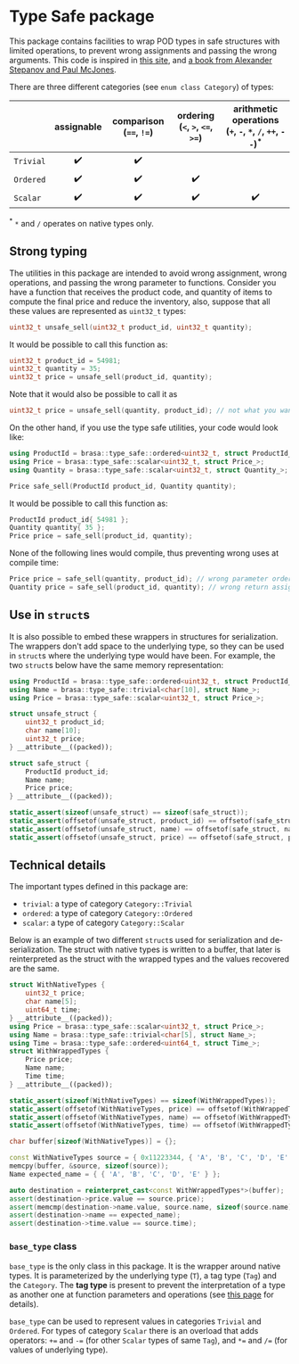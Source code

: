 # Type Safe package

This package contains facilities to wrap POD types in safe structures with
limited operations, to prevent wrong assignments and passing the wrong
arguments. This code is inspired in [this
site](https://github.com/rollbear/strong_type), and [a book from Alexander
Stepanov and Paul McJones](http://elementsofprogramming.com/).

There are three different categories (see `enum class Category`) of types:

|           |     assignable     | comparison (`==`, `!=`) | ordering (`<`, `>`, `<=`, `>=`) | arithmetic operations (`+`, `-`, `*`, `/`, `++`, `--`)<sup>*</sup> |
| :-------- | :----------------: | :---------------------: | :-----------------------------: | :----------------------------------------------------------------: |
| `Trivial` | :heavy_check_mark: |   :heavy_check_mark:    |                                 |                                                                    |
| `Ordered` | :heavy_check_mark: |   :heavy_check_mark:    |       :heavy_check_mark:        |                                                                    |
| `Scalar`  | :heavy_check_mark: |   :heavy_check_mark:    |       :heavy_check_mark:        |                         :heavy_check_mark:                         |

<sup>*</sup> `*` and `/` operates on native types only.

## Strong typing

The utilities in this package are intended to avoid wrong assignment, wrong
operations, and passing the wrong parameter to functions. Consider you have a
function that receives the product code, and quantity of items to compute
the final price and reduce the inventory, also, suppose that all these values
are represented as `uint32_t` types:

```cpp
uint32_t unsafe_sell(uint32_t product_id, uint32_t quantity);
```

It would be possible to call this function as:

```cpp
uint32_t product_id = 54981;
uint32_t quantity = 35;
uint32_t price = unsafe_sell(product_id, quantity);
```

Note that it would also be possible to call it as

```cpp
uint32_t price = unsafe_sell(quantity, product_id); // not what you wanted
```

On the other hand, if you use the type safe utilities, your code would look like:

```cpp
using ProductId = brasa::type_safe::ordered<uint32_t, struct ProductId_>;
using Price = brasa::type_safe::scalar<uint32_t, struct Price_>;
using Quantity = brasa::type_safe::scalar<uint32_t, struct Quantity_>;

Price safe_sell(ProductId product_id, Quantity quantity);
```

It would be possible to call this function as:

```cpp
ProductId product_id{ 54981 };
Quantity quantity{ 35 };
Price price = safe_sell(product_id, quantity);
```

None of the following lines would compile, thus preventing wrong uses at compile
time:

```cpp
Price price = safe_sell(quantity, product_id); // wrong parameter order
Quantity price = safe_sell(product_id, quantity); // wrong return assignment
```

## Use in `struct`s

It is also possible to embed these wrappers in structures for serialization. The
wrappers don't add space to the underlying type, so they can be used in
`struct`s where the underlying type would have been. For example, the two
`struct`s below have the same memory representation:

```cpp
using ProductId = brasa::type_safe::ordered<uint32_t, struct ProductId_>;
using Name = brasa::type_safe::trivial<char[10], struct Name_>;
using Price = brasa::type_safe::scalar<uint32_t, struct Price_>;

struct unsafe_struct {
    uint32_t product_id;
    char name[10];
    uint32_t price;
} __attribute__((packed));

struct safe_struct {
    ProductId product_id;
    Name name;
    Price price;
} __attribute__((packed));

static_assert(sizeof(unsafe_struct) == sizeof(safe_struct));
static_assert(offsetof(unsafe_struct, product_id) == offsetof(safe_struct, product_id));
static_assert(offsetof(unsafe_struct, name) == offsetof(safe_struct, name));
static_assert(offsetof(unsafe_struct, price) == offsetof(safe_struct, price));
```

## Technical details

The important types defined in this package are:

* `trivial`: a type of category `Category::Trivial`
* `ordered`: a type of category `Category::Ordered`
* `scalar`: a type of category `Category::Scalar`

Below is an example of two different `struct`s used for serialization and
de-serialization. The struct with native types is written to a buffer, that
later is reinterpreted as the struct with the wrapped types and the values
recovered are the same.

```cpp
struct WithNativeTypes {
    uint32_t price;
    char name[5];
    uint64_t time;
} __attribute__((packed));
using Price = brasa::type_safe::scalar<uint32_t, struct Price_>;
using Name = brasa::type_safe::trivial<char[5], struct Name_>;
using Time = brasa::type_safe::ordered<uint64_t, struct Time_>;
struct WithWrappedTypes {
    Price price;
    Name name;
    Time time;
} __attribute__((packed));

static_assert(sizeof(WithNativeTypes) == sizeof(WithWrappedTypes));
static_assert(offsetof(WithNativeTypes, price) == offsetof(WithWrappedTypes, price));
static_assert(offsetof(WithNativeTypes, name) == offsetof(WithWrappedTypes, name));
static_assert(offsetof(WithNativeTypes, time) == offsetof(WithWrappedTypes, time));

char buffer[sizeof(WithNativeTypes)] = {};

const WithNativeTypes source = { 0x11223344, { 'A', 'B', 'C', 'D', 'E' }, 0x8877665544332211 };
memcpy(buffer, &source, sizeof(source));
Name expected_name = { { 'A', 'B', 'C', 'D', 'E' } };

auto destination = reinterpret_cast<const WithWrappedTypes*>(buffer);
assert(destination->price.value == source.price);
assert(memcmp(destination->name.value, source.name, sizeof(source.name)) == 0);
assert(destination->name == expected_name);
assert(destination->time.value == source.time);
```

### `base_type` class

`base_type` is the only class in this package. It is the wrapper around native
types. It is parameterized by the underlying type (`T`), a tag type (`Tag`) and
the `Category`. The **tag type** is present to prevent the interpretation of a
type as another one at function parameters and operations (see [this
page](https://github.com/rollbear/strong_type) for details).

`base_type` can be used to represent values in categories `Trivial` and
`Ordered`. For types of category `Scalar` there is an overload that adds
operators: `+=` and `-=` (for other `Scalar` types of same `Tag`), and `*=` and
`/=` (for values of underlying type).
